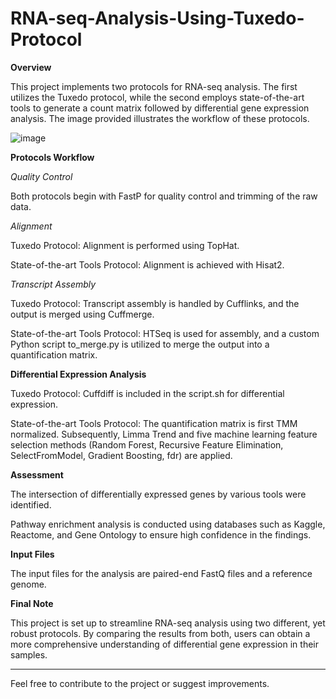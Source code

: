 # RNA-seq-Analysis-Using-Tuxedo-Protocol

**Overview**

This project implements two protocols for RNA-seq analysis. The first utilizes the Tuxedo protocol, while the second employs state-of-the-art tools to generate a count matrix followed by differential gene expression analysis. The image provided illustrates the workflow of these protocols.

  ![image](https://github.com/Aly-Hissam1/RNA-seq-analysis-using-tuxedo-protocol/assets/117119881/e4da9851-3735-4599-a4b6-3e452c8dd330)

**Protocols Workflow**

*Quality Control*

Both protocols begin with FastP for quality control and trimming of the raw data.

*Alignment*

Tuxedo Protocol: Alignment is performed using TopHat.

State-of-the-art Tools Protocol: Alignment is achieved with Hisat2.

*Transcript Assembly*

Tuxedo Protocol: Transcript assembly is handled by Cufflinks, and the output is merged using Cuffmerge.

State-of-the-art Tools Protocol: HTSeq is used for assembly, and a custom Python script to_merge.py is utilized to merge the output into a quantification matrix.

**Differential Expression Analysis**

Tuxedo Protocol: Cuffdiff is included in the script.sh for differential expression.

State-of-the-art Tools Protocol: The quantification matrix is first TMM normalized. Subsequently, Limma Trend and five machine learning feature selection methods (Random Forest, Recursive Feature Elimination, SelectFromModel, Gradient Boosting, fdr) are applied.

**Assessment**

The intersection of differentially expressed genes by various tools were identified. 

Pathway enrichment analysis is conducted using databases such as Kaggle, Reactome, and Gene Ontology to ensure high confidence in the findings.

**Input Files**

The input files for the analysis are paired-end FastQ files and a reference genome.

**Final Note**

This project is set up to streamline RNA-seq analysis using two different, yet robust protocols. By comparing the results from both, users can obtain a more comprehensive understanding of differential gene expression in their samples.

---
Feel free to contribute to the project or suggest improvements.
